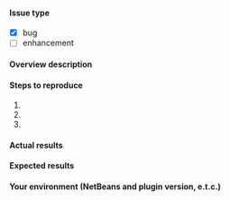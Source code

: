 #### Issue type

- [x] bug
- [ ] enhancement

#### Overview description

#### Steps to reproduce

1. 
2. 
3. 

#### Actual results

#### Expected results

#### Your environment (NetBeans and plugin version, e.t.c.)
